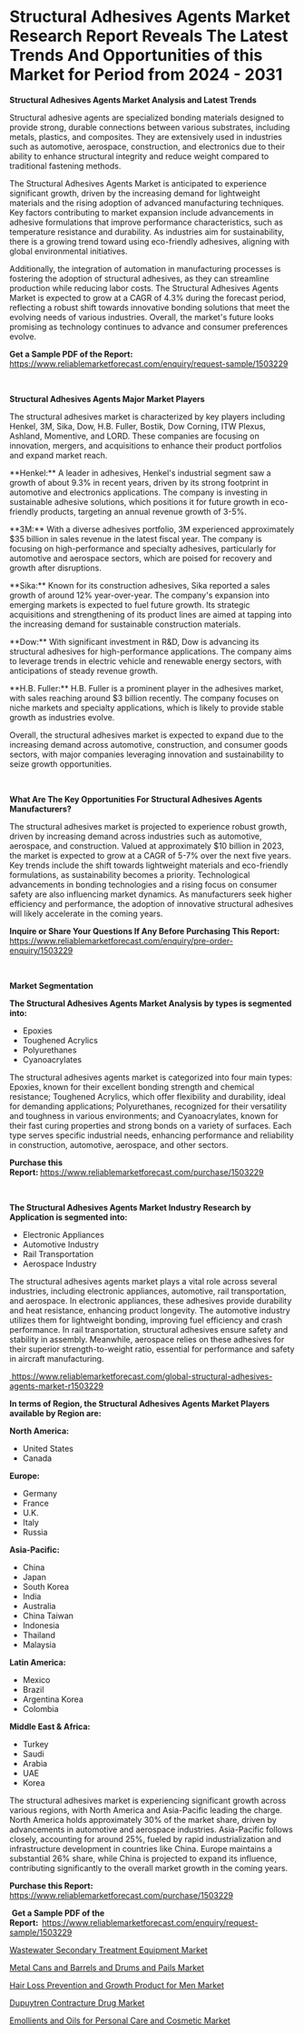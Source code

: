 <p><h1>Structural Adhesives Agents Market Research Report Reveals The Latest Trends And Opportunities of this Market for Period from 2024 - 2031</h1></p><p><strong>Structural Adhesives Agents Market Analysis and Latest Trends</strong></p>
<p><p>Structural adhesive agents are specialized bonding materials designed to provide strong, durable connections between various substrates, including metals, plastics, and composites. They are extensively used in industries such as automotive, aerospace, construction, and electronics due to their ability to enhance structural integrity and reduce weight compared to traditional fastening methods.</p><p>The Structural Adhesives Agents Market is anticipated to experience significant growth, driven by the increasing demand for lightweight materials and the rising adoption of advanced manufacturing techniques. Key factors contributing to market expansion include advancements in adhesive formulations that improve performance characteristics, such as temperature resistance and durability. As industries aim for sustainability, there is a growing trend toward using eco-friendly adhesives, aligning with global environmental initiatives.</p><p>Additionally, the integration of automation in manufacturing processes is fostering the adoption of structural adhesives, as they can streamline production while reducing labor costs. The Structural Adhesives Agents Market is expected to grow at a CAGR of 4.3% during the forecast period, reflecting a robust shift towards innovative bonding solutions that meet the evolving needs of various industries. Overall, the market's future looks promising as technology continues to advance and consumer preferences evolve.</p></p>
<p><strong>Get a Sample PDF of the Report:&nbsp;</strong> <a href="https://www.reliablemarketforecast.com/enquiry/request-sample/1503229?utm_campaign=1833&utm_medium=2&utm_source=Github&utm_content=ia&utm_term=08122024&utm_id=structural-adhesives-agents">https://www.reliablemarketforecast.com/enquiry/request-sample/1503229</a></p>
<p>&nbsp;</p>
<p><strong>Structural Adhesives Agents Major Market Players</strong></p>
<p><p>The structural adhesives market is characterized by key players including Henkel, 3M, Sika, Dow, H.B. Fuller, Bostik, Dow Corning, ITW Plexus, Ashland, Momentive, and LORD. These companies are focusing on innovation, mergers, and acquisitions to enhance their product portfolios and expand market reach.</p><p>**Henkel:** A leader in adhesives, Henkel's industrial segment saw a growth of about 9.3% in recent years, driven by its strong footprint in automotive and electronics applications. The company is investing in sustainable adhesive solutions, which positions it for future growth in eco-friendly products, targeting an annual revenue growth of 3-5%.</p><p>**3M:** With a diverse adhesives portfolio, 3M experienced approximately $35 billion in sales revenue in the latest fiscal year. The company is focusing on high-performance and specialty adhesives, particularly for automotive and aerospace sectors, which are poised for recovery and growth after disruptions.</p><p>**Sika:** Known for its construction adhesives, Sika reported a sales growth of around 12% year-over-year. The company's expansion into emerging markets is expected to fuel future growth. Its strategic acquisitions and strengthening of its product lines are aimed at tapping into the increasing demand for sustainable construction materials.</p><p>**Dow:** With significant investment in R&D, Dow is advancing its structural adhesives for high-performance applications. The company aims to leverage trends in electric vehicle and renewable energy sectors, with anticipations of steady revenue growth.</p><p>**H.B. Fuller:** H.B. Fuller is a prominent player in the adhesives market, with sales reaching around $3 billion recently. The company focuses on niche markets and specialty applications, which is likely to provide stable growth as industries evolve.</p><p>Overall, the structural adhesives market is expected to expand due to the increasing demand across automotive, construction, and consumer goods sectors, with major companies leveraging innovation and sustainability to seize growth opportunities.</p></p>
<p>&nbsp;</p>
<p><strong>What Are The Key Opportunities For Structural Adhesives Agents Manufacturers?</strong></p>
<p><p>The structural adhesives market is projected to experience robust growth, driven by increasing demand across industries such as automotive, aerospace, and construction. Valued at approximately $10 billion in 2023, the market is expected to grow at a CAGR of 5-7% over the next five years. Key trends include the shift towards lightweight materials and eco-friendly formulations, as sustainability becomes a priority. Technological advancements in bonding technologies and a rising focus on consumer safety are also influencing market dynamics. As manufacturers seek higher efficiency and performance, the adoption of innovative structural adhesives will likely accelerate in the coming years.</p></p>
<p><strong>Inquire or Share Your Questions If Any Before Purchasing This Report:</strong> <a href="https://www.reliablemarketforecast.com/enquiry/pre-order-enquiry/1503229?utm_campaign=1833&utm_medium=2&utm_source=Github&utm_content=ia&utm_term=08122024&utm_id=structural-adhesives-agents">https://www.reliablemarketforecast.com/enquiry/pre-order-enquiry/1503229</a></p>
<p>&nbsp;</p>
<p><strong>Market Segmentation</strong></p>
<p><strong>The Structural Adhesives Agents Market Analysis by types is segmented into:</strong></p>
<p><ul><li>Epoxies</li><li>Toughened Acrylics</li><li>Polyurethanes</li><li>Cyanoacrylates</li></ul></p>
<p><p>The structural adhesives agents market is categorized into four main types: Epoxies, known for their excellent bonding strength and chemical resistance; Toughened Acrylics, which offer flexibility and durability, ideal for demanding applications; Polyurethanes, recognized for their versatility and toughness in various environments; and Cyanoacrylates, known for their fast curing properties and strong bonds on a variety of surfaces. Each type serves specific industrial needs, enhancing performance and reliability in construction, automotive, aerospace, and other sectors.</p></p>
<p><strong>Purchase this Report:&nbsp;</strong><a href="https://www.reliablemarketforecast.com/purchase/1503229?utm_campaign=1833&utm_medium=2&utm_source=Github&utm_content=ia&utm_term=08122024&utm_id=structural-adhesives-agents">https://www.reliablemarketforecast.com/purchase/1503229</a></p>
<p>&nbsp;</p>
<p><strong>The Structural Adhesives Agents Market Industry Research by Application is segmented into:</strong></p>
<p><ul><li>Electronic Appliances</li><li>Automotive Industry</li><li>Rail Transportation</li><li>Aerospace Industry</li></ul></p>
<p><p>The structural adhesives agents market plays a vital role across several industries, including electronic appliances, automotive, rail transportation, and aerospace. In electronic appliances, these adhesives provide durability and heat resistance, enhancing product longevity. The automotive industry utilizes them for lightweight bonding, improving fuel efficiency and crash performance. In rail transportation, structural adhesives ensure safety and stability in assembly. Meanwhile, aerospace relies on these adhesives for their superior strength-to-weight ratio, essential for performance and safety in aircraft manufacturing.</p></p>
<p><a href="https://www.reliablemarketforecast.com/global-structural-adhesives-agents-market-r1503229?utm_campaign=1833&utm_medium=2&utm_source=Github&utm_content=ia&utm_term=08122024&utm_id=structural-adhesives-agents">&nbsp;https://www.reliablemarketforecast.com/global-structural-adhesives-agents-market-r1503229</a></p>
<p><strong>In terms of Region, the Structural Adhesives Agents Market Players available by Region are:</strong></p>
<p>
    <p> <strong> North America: </strong>
        <ul>
            <li>United States</li>
            <li>Canada</li>
        </ul>
        </p> 
    <p> <strong> Europe: </strong>
        <ul>
            <li>Germany</li>
            <li>France</li>
            <li>U.K.</li>
            <li>Italy</li>
            <li>Russia</li>
        </ul>
        </p> 
    <p> <strong> Asia-Pacific: </strong>
        <ul>
            <li>China</li>
            <li>Japan</li>
            <li>South Korea</li>
            <li>India</li>
            <li>Australia</li>
            <li>China Taiwan</li>
            <li>Indonesia</li>
            <li>Thailand</li>
            <li>Malaysia</li>
        </ul>
        </p> 
    <p> <strong> Latin America: </strong>
        <ul>
            <li>Mexico</li>
            <li>Brazil</li>
            <li>Argentina Korea</li>
            <li>Colombia</li>
        </ul>
        </p> 
    <p> <strong> Middle East & Africa: </strong>
        <ul>
            <li>Turkey</li>
            <li>Saudi</li>
            <li>Arabia</li>
            <li>UAE</li>
            <li>Korea</li>
        </ul>
    </p>
    </p>
<p><p>The structural adhesives market is experiencing significant growth across various regions, with North America and Asia-Pacific leading the charge. North America holds approximately 30% of the market share, driven by advancements in automotive and aerospace industries. Asia-Pacific follows closely, accounting for around 25%, fueled by rapid industrialization and infrastructure development in countries like China. Europe maintains a substantial 26% share, while China is projected to expand its influence, contributing significantly to the overall market growth in the coming years.</p></p>
<p><strong>Purchase this Report: </strong><a href="https://www.reliablemarketforecast.com/purchase/1503229?utm_campaign=1833&utm_medium=2&utm_source=Github&utm_content=ia&utm_term=08122024&utm_id=structural-adhesives-agents">https://www.reliablemarketforecast.com/purchase/1503229</a></p>
<p>&nbsp;<strong>Get a Sample PDF of the Report:&nbsp;&nbsp;</strong><a href="https://www.reliablemarketforecast.com/enquiry/request-sample/1503229?utm_campaign=1833&utm_medium=2&utm_source=Github&utm_content=ia&utm_term=08122024&utm_id=structural-adhesives-agents">https://www.reliablemarketforecast.com/enquiry/request-sample/1503229</a></p>
<p><strong></strong></p>
<p><p><a href="https://www.linkedin.com/pulse/analysis-wastewater-secondary-treatment-equipment-market-4drie?utm_campaign=1833&utm_medium=2&utm_source=Github&utm_content=ia&utm_term=08122024&utm_id=structural-adhesives-agents">Wastewater Secondary Treatment Equipment Market</a></p><p><a href="https://www.linkedin.com/pulse/exploring-growth-opportunities-metal-cans-barrels-drums-pails-jtzne?utm_campaign=1833&utm_medium=2&utm_source=Github&utm_content=ia&utm_term=08122024&utm_id=structural-adhesives-agents">Metal Cans and Barrels and Drums and Pails Market</a></p><p><a href="https://www.linkedin.com/pulse/hair-loss-prevention-growth-product-men-market-outlook-projected-1jloe?utm_campaign=1833&utm_medium=2&utm_source=Github&utm_content=ia&utm_term=08122024&utm_id=structural-adhesives-agents">Hair Loss Prevention and Growth Product for Men Market</a></p><p><a href="https://github.com/FassouRP/Market-Research-Report-List-6/blob/main/dupuytren-contracture-drug-market.md?utm_campaign=1833&utm_medium=2&utm_source=Github&utm_content=ia&utm_term=08122024&utm_id=structural-adhesives-agents">Dupuytren Contracture Drug Market</a></p><p><a href="https://www.linkedin.com/pulse/upcoming-boom-emollients-oils-personal-care-cosmetic-ahxie?utm_campaign=1833&utm_medium=2&utm_source=Github&utm_content=ia&utm_term=08122024&utm_id=structural-adhesives-agents">Emollients and Oils for Personal Care and Cosmetic Market</a></p></p>